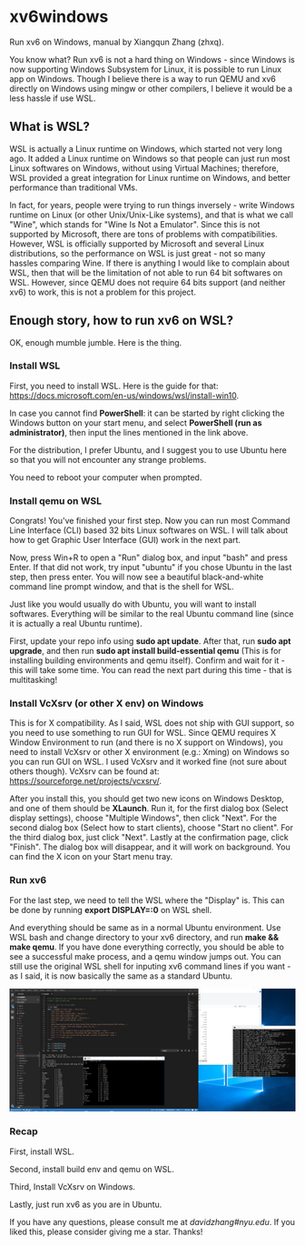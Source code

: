 # xv6windows
Run xv6 on Windows, manual by Xiangqun Zhang (zhxq).

You know what? Run xv6 is not a hard thing on Windows - since Windows is now supporting Windows Subsystem for Linux, it is possible to run Linux app on Windows. Though I believe there is a way to run QEMU and xv6 directly on Windows using mingw or other compilers, I believe it would be a less hassle if use WSL.

## What is WSL?
WSL is actually a Linux runtime on Windows, which started not very long ago. It added a Linux runtime on Windows so that people can just run most Linux softwares on Windows, without using Virtual Machines; therefore, WSL provided a great integration for Linux runtime on Windows, and better performance than traditional VMs. 

In fact, for years, people were trying to run things inversely - write Windows runtime on Linux (or other Unix/Unix-Like systems), and that is what we call "Wine", which stands for "Wine Is Not a Emulator". Since this is not supported by Microsoft, there are tons of problems with compatibilities. However, WSL is officially supported by Microsoft and several Linux distributions, so the performance on WSL is just great - not so many hassles comparing Wine. If there is anything I would like to complain about WSL, then that will be the limitation of not able to run 64 bit softwares on WSL. However, since QEMU does not require 64 bits support (and neither xv6) to work, this is not a problem for this project.

## Enough story, how to run xv6 on WSL?
OK, enough mumble jumble. Here is the thing.

### Install WSL
First, you need to install WSL. Here is the guide for that: https://docs.microsoft.com/en-us/windows/wsl/install-win10.

In case you cannot find **PowerShell**: it can be started by right clicking the Windows button on your start menu, and select **PowerShell (run as administrator)**, then input the lines mentioned in the link above.

For the distribution, I prefer Ubuntu, and I suggest you to use Ubuntu here so that you will not encounter any strange problems.

You need to reboot your computer when prompted.

### Install qemu on WSL

Congrats! You've finished your first step. Now you can run most Command Line Interface (CLI) based 32 bits Linux softwares on WSL. I will talk about how to get Graphic User Interface (GUI) work in the next part. 

Now, press Win+R to open a "Run" dialog box, and input "bash" and press Enter. If that did not work, try input "ubuntu" if you chose Ubuntu in the last step, then press enter. You will now see a beautiful black-and-white command line prompt window, and that is the shell for WSL.

Just like you would usually do with Ubuntu, you will want to install softwares. Everything will be similar to the real Ubuntu command line (since it is actually a real Ubuntu runtime).

First, update your repo info using **sudo apt update**. After that, run **sudo apt upgrade**, and then run **sudo apt install build-essential qemu** (This is for installing building environments and qemu itself). Confirm and wait for it - this will take some time. You can read the next part during this time - that is multitasking!

### Install VcXsrv (or other X env) on Windows

This is for X compatibility. As I said, WSL does not ship with GUI support, so you need to use something to run GUI for WSL. Since QEMU requires X Window Environment to run (and there is no X support on Windows), you need to install VcXsrv or other X environment (e.g.: Xming) on Windows so you can run GUI on WSL. I used VcXsrv and it worked fine (not sure about others though). VcXsrv can be found at: https://sourceforge.net/projects/vcxsrv/.

After you install this, you should get two new icons on Windows Desktop, and one of them should be **XLaunch**. Run it, for the first dialog box (Select display settings), choose "Multiple Windows", then click "Next". For the second dialog box (Select how to start clients), choose "Start no client". For the third dialog box, just click "Next". Lastly at the confirmation page, click "Finish". The dialog box will disappear, and it will work on background. You can find the X icon on your Start menu tray.

### Run xv6

For the last step, we need to tell the WSL where the "Display" is. This can be done by running **export DISPLAY=:0**  on WSL shell. 

And everything should be same as in a normal Ubuntu environment. Use WSL bash and change directory to your xv6 directory, and run **make && make qemu**. If you have done everything correctly, you should be able to see a successful make process, and a qemu window jumps out. You can still use the original WSL shell for inputing xv6 command lines if you want - as I said, it is now basically the same as a standard Ubuntu.

![It should be something like this](1.png)

### Recap

First, install WSL.

Second, install build env and qemu on WSL.

Third, Install VcXsrv on Windows.

Lastly, just run xv6 as you are in Ubuntu.

If you have any questions, please consult me at *davidzhang#nyu.edu*. If you liked this, please consider giving me a star. Thanks!
